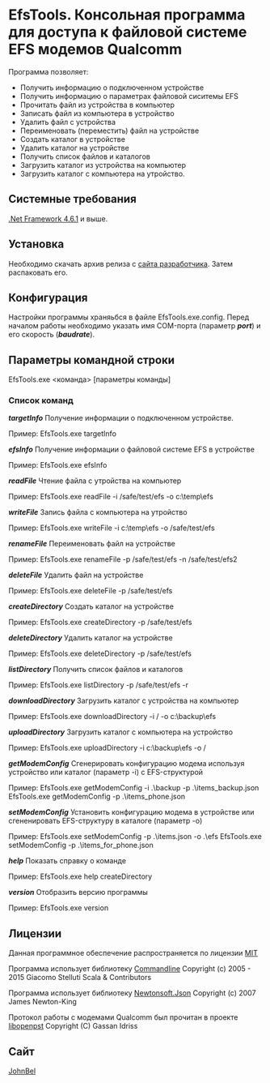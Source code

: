 # EfsTools. Консольная программа для доступа к файловой системе EFS модемов Qualcomm

Программа позволяет:
- Получить информацию о подключенном устройстве
- Получить информацию о параметрах файловой сиситемы EFS
- Прочитать файл из устройства в компьютер
- Записать файл из компьютера в устройство
- Удалить файл с устройства
- Переименовать (переместить) файл на устройстве
- Создать каталог в устройстве
- Удалить каталог на устройстве
- Получить список файлов и каталогов 
- Загрузить каталог из устройства на компьютер
- Загрузить каталог с компьютера на утройство.

## Системные требования
[.Net Framework 4.6.1](https://www.microsoft.com/en-us/download/details.aspx?id=49981) и выше.

## Установка
Необходимо скачать архив релиза с [сайта разработчика](http://johnbel.github.io/). Затем распаковать его.

## Конфигурация
Настройки программы храняьбся в файле EfsTools.exe.config. Перед началом работы необходимо указать имя COM-порта (параметр ***port***) и его скорость (***baudrate***).

## Параметры командной строки

EfsTools.exe <команда> [параметры команды]

### Список команд
  
***targetInfo***
Получение информации о подключенном устройстве.

Пример: EfsTools.exe targetInfo

***efsInfo***
Получение информации о файловой системе EFS в устройстве

Пример: EfsTools.exe efsInfo

***readFile***
Чтение файла с утройства на компьютер

Пример: EfsTools.exe readFile -i /safe/test/efs -o c:\temp\efs

***writeFile***
Запись файла с компьютера на утройство

Пример: EfsTools.exe writeFile -i c:\temp\efs -o /safe/test/efs

***renameFile***
Переименовать файл на устройстве

Пример: EfsTools.exe renameFile -p /safe/test/efs -n /safe/test/efs2


***deleteFile***
Удалить файл на устройстве

Пример: EfsTools.exe deleteFile -p /safe/test/efs

***createDirectory***
Создать каталог на устройстве

Пример: EfsTools.exe createDirectory -p /safe/test/efs


***deleteDirectory***
Удалить каталог на устройстве

Пример: EfsTools.exe deleteDirectory -p /safe/test/efs


***listDirectory***
Получить список файлов и каталогов 

Пример: EfsTools.exe listDirectory -p /safe/test/efs -r

***downloadDirectory***
Загрузить каталог с устройства на компьютер

Пример: EfsTools.exe downloadDirectory -i / -o c:\backup\efs


***uploadDirectory***
Загрузить каталог c компьютера на устройство

Пример: EfsTools.exe uploadDirectory -i c:\backup\efs -o /


***getModemConfig***
Сгенерировать конфигурацию модема используя устройство или каталог (параметр -i) с EFS-структурой

Пример: EfsTools.exe getModemConfig -i .\backup -p .\items_backup.json 
EfsTools.exe getModemConfig -p .\items_phone.json 


***setModemConfig***
Установить конфигурацию модема в устройстве или сгененировать EFS-структуру в каталоге (параметр -o)

Пример: EfsTools.exe setModemConfig -p .\items.json -o .\efs
EfsTools.exe setModemConfig -p .\items_for_phone.json
  
  
***help***
Показать справку о команде

Пример: EfsTools.exe help createDirectory

***version***
Отобразить версию программы

Пример: EfsTools.exe version

## Лицензии
Данная программное обеспечение распространяется по лицензии [MIT](/License.md)

Программа использует библиотеку [Commandline](https://github.com/commandlineparser/commandline) Copyright (c) 2005 - 2015 Giacomo Stelluti Scala & Contributors

Программа использует библиотеку [Newtonsoft.Json](https://www.newtonsoft.com/json) Copyright (c) 2007 James Newton-King

Протокол работы с модемами Qualcomm был прочитан в проекте [libopenpst](https://github.com/openpst/libopenpst) Copyright (C) Gassan Idriss

## Сайт
[JohnBel](http://johnbel.github.io/)

